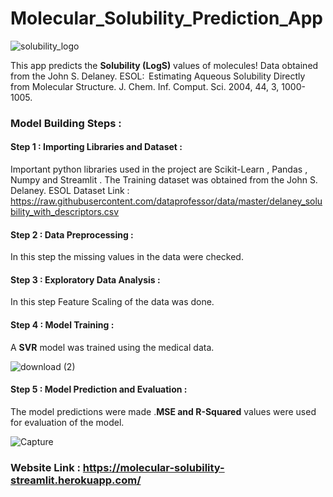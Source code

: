 # Molecular_Solubility_Prediction_App

![solubility_logo](https://user-images.githubusercontent.com/44118554/121340010-b6fa2680-c93c-11eb-88d8-46021c06f450.jpg)

This app predicts the **Solubility (LogS)** values of molecules! Data obtained from the John S. Delaney. ESOL:  Estimating Aqueous Solubility Directly from Molecular Structure. J. Chem. Inf. Comput. Sci. 2004, 44, 3, 1000-1005.

### Model Building Steps :

#### Step 1 : Importing Libraries and Dataset : 

Important python libraries used in the project are Scikit-Learn , Pandas , Numpy  and  Streamlit . The Training dataset was obtained from the John S. Delaney. ESOL
Dataset Link : https://raw.githubusercontent.com/dataprofessor/data/master/delaney_solubility_with_descriptors.csv

#### Step 2 : Data Preprocessing : 

In this step the missing values in the data were checked.

#### Step 3 : Exploratory Data Analysis :

In this step Feature Scaling of the data was done.

#### Step 4 : Model Training :

A **SVR** model was trained using the medical data.

![download (2)](https://user-images.githubusercontent.com/44118554/121341415-43f1af80-c93e-11eb-848a-57d8cde317cb.png)

#### Step 5 : Model Prediction and Evaluation :

The model predictions were made .**MSE and R-Squared** values were used for evaluation of the model.

![Capture](https://user-images.githubusercontent.com/44118554/121341647-7c918900-c93e-11eb-8319-4ec85dc689f3.PNG)

### Website Link : https://molecular-solubility-streamlit.herokuapp.com/

